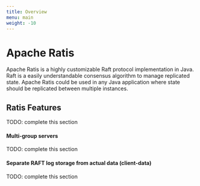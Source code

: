 ```yaml
---
title: Overview
menu: main
weight: -10
---
```

<!---
  Licensed to the Apache Software Foundation (ASF) under one or more
  contributor license agreements.  See the NOTICE file distributed with
  this work for additional information regarding copyright ownership.
  The ASF licenses this file to You under the Apache License, Version 2.0
  (the "License"); you may not use this file except in compliance with
  the License.  You may obtain a copy of the License at

      http://www.apache.org/licenses/LICENSE-2.0

  Unless required by applicable law or agreed to in writing, software
  distributed under the License is distributed on an "AS IS" BASIS,
  WITHOUT WARRANTIES OR CONDITIONS OF ANY KIND, either express or implied.
  See the License for the specific language governing permissions and
  limitations under the License.
-->

# Apache Ratis
Apache Ratis is a highly customizable Raft protocol implementation in Java.
Raft is a easily understandable consensus algorithm to manage replicated state.
Apache Ratis could be used in any Java application where state should be replicated between multiple instances.

## Ratis Features
TODO: complete this section
#### Multi-group servers
TODO: complete this section
#### Separate RAFT log storage from actual data (client-data)
TODO: complete this section